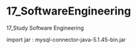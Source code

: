 # 17_SoftwareEngineering
17_Study Software Engineering

import jar : mysql-connector-java-5.1.45-bin.jar
